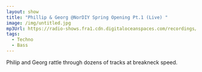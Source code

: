 ```yaml
---
layout: show
title: "Phillip & Georg @NorDIY Spring Opening Pt.1 (Live) "
image: /img/untitled.jpg
mp3Url: https://radio-shows.fra1.cdn.digitaloceanspaces.com/recordings/nordiy/stream_20240316-220024_summerOpeningAtNorDIY_01_stereo_pt1.mp3
tags:
  - Techno
  - Bass
---
```

Philip and Georg rattle through dozens of tracks at breakneck speed. 